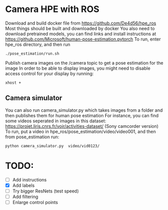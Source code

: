 # Camera HPE with ROS
Download and build docker file from https://github.com/De4d56/hpe_ros
Most things should be built and downloaded by docker
You also need to download pretrained models, you can find links and install instructions at https://github.com/Microsoft/human-pose-estimation.pytorch
To run, enter hpe_ros directory, and then run
``` 
./pose_estimation/run.sh
```
Publish camera images on the /camera topic to get a pose estimation for the image
In order to be able to display images, you might need to disable access control for your display by running:
```
xhost +
```
## Camera simulator
You can also run camera_simulator.py which takes images from a folder and then publishes them for human pose estimation
For instance, you can find some videos seperated in images in this dataset: https://projet.liris.cnrs.fr/voir/activities-dataset/    (Sony camcorder version)
To run, put a video in hpe_ros/pose_estimation/video/video001, and then from pose_estimation run:
```
python camera_simulator.py  video/vid0123/
```

# TODO: 
 - [ ] Add instructions 
 - [x] Add labels 
 - [ ] Try bigger ResNets (test speed) 
 - [ ] Add filtering 
 - [ ] Enlarge control points 
